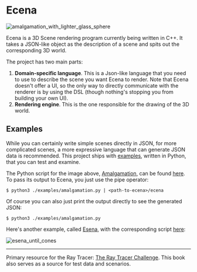# Ecena

![amalgamation_with_lighter_glass_sphere](https://user-images.githubusercontent.com/4519785/215346551-55bb8f2e-53ef-49b6-aa4f-ccb47e15c97c.png)


Ecena is a 3D Scene rendering program currently being written in C++. It takes a JSON-like object as the description of a scene and spits out the corresponding 3D world. 

The project has two main parts:
1. __Domain-specific language__. This is a Json-like language that you need to use to describe the scene you want Ecena to render. Note that Ecena doesn't offer a UI, so the only way to directly communicate with the renderer is by using the DSL (though nothing's stopping you from building your own UI).
2. __Rendering engine__. This is the one responsible for the drawing of the 3D world.

## Examples

While you can certainly write simple scenes directly in JSON, for more complicated scenes, a more expressive language that can generate JSON data is recommended. This project ships with [examples](https://github.com/melvic-ybanez/ecena/tree/main/examples), written in Python, that you can test and examine. 

The Python script for the image above, [Amalgamation](https://github.com/melvic-ybanez/ecena/blob/main/examples/amalgamation.py), can be found [here](https://github.com/melvic-ybanez/ecena/blob/main/examples/amalgamation.py). To pass its output to Ecena, you just use the pipe operator:

```
$ python3 ./examples/amalgamation.py | <path-to-ecena>/ecena
```

Of course you can also just print the output directly to see the generated JSON:

```
$ python3 ./examples/amalgamation.py
```

Here's another example, called [Esena](https://github.com/melvic-ybanez/ecena/blob/main/examples/amalgamation.py), with the corresponding script [here](https://github.com/melvic-ybanez/ecena/blob/main/examples/esena.py):

![esena_until_cones](https://user-images.githubusercontent.com/4519785/212568934-3b4ece06-41d9-4f03-b7c7-81686c4e0c65.png)

---

Primary resource for the Ray Tracer: [The Ray Tracer Challenge](http://raytracerchallenge.com/). This book
also serves as a source for test data and scenarios.
